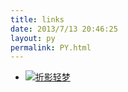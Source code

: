 ```yaml
---
title: links
date: 2013/7/13 20:46:25
layout: py
permalink: PY.html
---
```


- [![折影轻梦](https://avatar.mixcm.com/github/nexmoe)](https://nexmoe.com/ "折影轻梦")